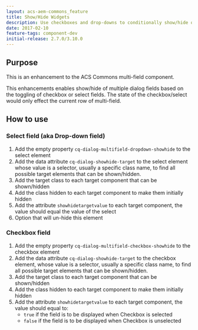 ```yaml
---
layout: acs-aem-commons_feature
title: Show/Hide Widgets
description: Use checkboxes and drop-downs to conditionally show/hide other fields!
date: 2017-02-10
feature-tags: component-dev
initial-release: 2.7.0/3.10.0
---
```



## Purpose

This is an enhancement to the ACS Commons multi-field component. 

This enhancements enables show/hide of multiple dialog fields based on the toggling of checkbox or select fields. 
The state of the checkbox/select would only effect the current row of multi-field.

## How to use

### Select field (aka Drop-down field)
1. Add the empty property `cq-dialog-multifield-dropdown-showhide` to the select element
2. Add the data attribute `cq-dialog-showhide-target` to the select element whose value is a selector, usually a specific class name, to find all possible target elements that can be shown/hidden.
4. Add the target class to each target component that can be shown/hidden
5. Add the class hidden to each target component to make them initially hidden
6. Add the attribute `showhidetargetvalue` to each target component, the value should equal the value of the select
7. Option that will un-hide this element


### Checkbox field
1. Add the empty property `cq-dialog-multifield-checkbox-showhide` to the checkbox element
2. Add the data attribute `cq-dialog-showhide-target` to the checkbox element, whose value is a selector, usually a specific class name, to find all possible target elements that can be shown/hidden.
3. Add the target class to each target component that can be shown/hidden
4. Add the class hidden to each target component to make them initially hidden
5. Add the attribute `showhidetargetvalue` to each target component, the value should equal to:
    * `true` if the field is to be displayed when Checkbox is selected
    * `false` if the field is to be displayed when Checkbox is unselected
